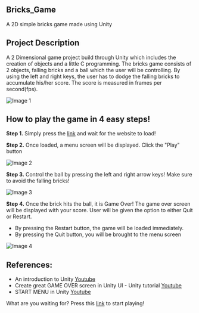 ## Bricks_Game
 A 2D simple bricks game made using Unity 

## Project Description
A 2 Dimensional game project build through Unity which includes the creation of objects and a little C programming. The bricks game consists of 2 objects, falling bricks and a ball which the user will be controlling. By using the left and right keys, the user has to dodge the falling bricks to accumulate his/her score. The score is measured in frames per second(fps).

![Image 1](images/Readme_Images/GamePreview.gif)

## How to play the game in 4 easy steps!
**Step 1.** Simply press the [link](https://play.unity.com/u/Darien2805) and wait for the website to load!

**Step 2.** Once loaded, a menu screen will be displayed. Click the "Play" button

![Image 2](images/Readme_Images/MainMenu.PNG)

**Step 3.** Control the ball by pressing the left and right arrow keys! Make sure to avoid the falling bricks!

![Image 3](images/Readme_Images/Game.PNG)

**Step 4.** Once the brick hits the ball, it is Game Over! The game over screen will be displayed with your score. User will be given the option to either Quit or Restart. 
* By pressing the Restart button, the game will be loaded immediately.
* By pressing the Quit button, you will be brought to the menu screen

![Image 4](images/Readme_Images/Gameover.PNG)

## References:
* An introduction to Unity [Youtube](https://www.youtube.com/watch?v=Bhqmo45Q0Nk)
* Create great GAME OVER screen in Unity UI - Unity tutorial [Youtube](https://www.youtube.com/watch?v=K4uOjb5p3Io)
* START MENU in Unity [Youtube](https://www.youtube.com/watch?v=zc8ac_qUXQY)

What are you waiting for? Press this [link](https://play.unity.com/u/Darien2805) to start playing!